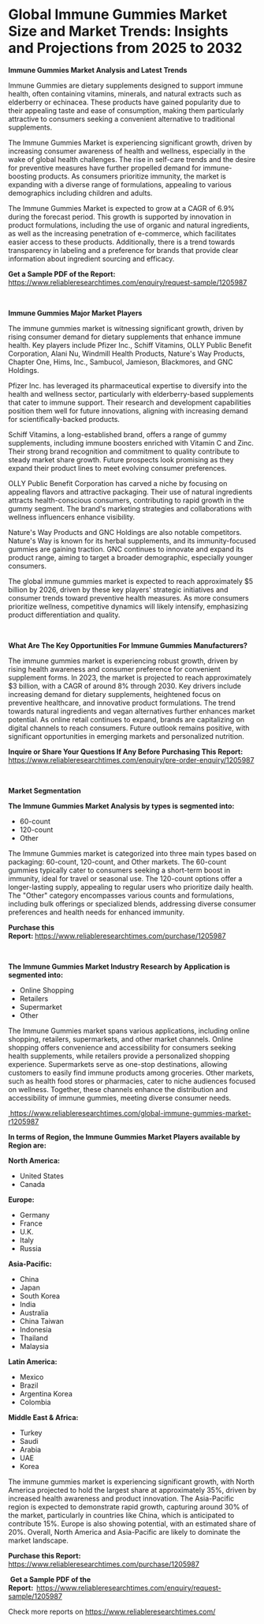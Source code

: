 <p><h1>Global Immune Gummies Market Size and Market Trends: Insights and Projections from 2025 to 2032</h1></p><p><strong>Immune Gummies Market Analysis and Latest Trends</strong></p>
<p><p>Immune Gummies are dietary supplements designed to support immune health, often containing vitamins, minerals, and natural extracts such as elderberry or echinacea. These products have gained popularity due to their appealing taste and ease of consumption, making them particularly attractive to consumers seeking a convenient alternative to traditional supplements.</p><p>The Immune Gummies Market is experiencing significant growth, driven by increasing consumer awareness of health and wellness, especially in the wake of global health challenges. The rise in self-care trends and the desire for preventive measures have further propelled demand for immune-boosting products. As consumers prioritize immunity, the market is expanding with a diverse range of formulations, appealing to various demographics including children and adults.</p><p>The Immune Gummies Market is expected to grow at a CAGR of 6.9% during the forecast period. This growth is supported by innovation in product formulations, including the use of organic and natural ingredients, as well as the increasing penetration of e-commerce, which facilitates easier access to these products. Additionally, there is a trend towards transparency in labeling and a preference for brands that provide clear information about ingredient sourcing and efficacy.</p></p>
<p><strong>Get a Sample PDF of the Report:&nbsp;</strong> <a href="https://www.reliableresearchtimes.com/enquiry/request-sample/1205987?utm_campaign=3167&utm_medium=2&utm_source=Github&utm_content=ia&utm_term=07042025&utm_id=immune-gummies">https://www.reliableresearchtimes.com/enquiry/request-sample/1205987</a></p>
<p>&nbsp;</p>
<p><strong>Immune Gummies Major Market Players</strong></p>
<p><p>The immune gummies market is witnessing significant growth, driven by rising consumer demand for dietary supplements that enhance immune health. Key players include Pfizer Inc., Schiff Vitamins, OLLY Public Benefit Corporation, Alani Nu, Windmill Health Products, Nature's Way Products, Chapter One, Hims, Inc., Sambucol, Jamieson, Blackmores, and GNC Holdings.</p><p>Pfizer Inc. has leveraged its pharmaceutical expertise to diversify into the health and wellness sector, particularly with elderberry-based supplements that cater to immune support. Their research and development capabilities position them well for future innovations, aligning with increasing demand for scientifically-backed products.</p><p>Schiff Vitamins, a long-established brand, offers a range of gummy supplements, including immune boosters enriched with Vitamin C and Zinc. Their strong brand recognition and commitment to quality contribute to steady market share growth. Future prospects look promising as they expand their product lines to meet evolving consumer preferences.</p><p>OLLY Public Benefit Corporation has carved a niche by focusing on appealing flavors and attractive packaging. Their use of natural ingredients attracts health-conscious consumers, contributing to rapid growth in the gummy segment. The brand's marketing strategies and collaborations with wellness influencers enhance visibility.</p><p>Nature's Way Products and GNC Holdings are also notable competitors. Nature's Way is known for its herbal supplements, and its immunity-focused gummies are gaining traction. GNC continues to innovate and expand its product range, aiming to target a broader demographic, especially younger consumers.</p><p>The global immune gummies market is expected to reach approximately $5 billion by 2026, driven by these key players' strategic initiatives and consumer trends toward preventive health measures. As more consumers prioritize wellness, competitive dynamics will likely intensify, emphasizing product differentiation and quality.</p></p>
<p>&nbsp;</p>
<p><strong>What Are The Key Opportunities For Immune Gummies Manufacturers?</strong></p>
<p><p>The immune gummies market is experiencing robust growth, driven by rising health awareness and consumer preference for convenient supplement forms. In 2023, the market is projected to reach approximately $3 billion, with a CAGR of around 8% through 2030. Key drivers include increasing demand for dietary supplements, heightened focus on preventive healthcare, and innovative product formulations. The trend towards natural ingredients and vegan alternatives further enhances market potential. As online retail continues to expand, brands are capitalizing on digital channels to reach consumers. Future outlook remains positive, with significant opportunities in emerging markets and personalized nutrition.</p></p>
<p><strong>Inquire or Share Your Questions If Any Before Purchasing This Report:</strong> <a href="https://www.reliableresearchtimes.com/enquiry/pre-order-enquiry/1205987?utm_campaign=3167&utm_medium=2&utm_source=Github&utm_content=ia&utm_term=07042025&utm_id=immune-gummies">https://www.reliableresearchtimes.com/enquiry/pre-order-enquiry/1205987</a></p>
<p>&nbsp;</p>
<p><strong>Market Segmentation</strong></p>
<p><strong>The Immune Gummies Market Analysis by types is segmented into:</strong></p>
<p><ul><li>60-count</li><li>120-count</li><li>Other</li></ul></p>
<p><p>The Immune Gummies market is categorized into three main types based on packaging: 60-count, 120-count, and Other markets. The 60-count gummies typically cater to consumers seeking a short-term boost in immunity, ideal for travel or seasonal use. The 120-count options offer a longer-lasting supply, appealing to regular users who prioritize daily health. The "Other" category encompasses various counts and formulations, including bulk offerings or specialized blends, addressing diverse consumer preferences and health needs for enhanced immunity.</p></p>
<p><strong>Purchase this Report:&nbsp;</strong><a href="https://www.reliableresearchtimes.com/purchase/1205987?utm_campaign=3167&utm_medium=2&utm_source=Github&utm_content=ia&utm_term=07042025&utm_id=immune-gummies">https://www.reliableresearchtimes.com/purchase/1205987</a></p>
<p>&nbsp;</p>
<p><strong>The Immune Gummies Market Industry Research by Application is segmented into:</strong></p>
<p><ul><li>Online Shopping</li><li>Retailers</li><li>Supermarket</li><li>Other</li></ul></p>
<p><p>The Immune Gummies market spans various applications, including online shopping, retailers, supermarkets, and other market channels. Online shopping offers convenience and accessibility for consumers seeking health supplements, while retailers provide a personalized shopping experience. Supermarkets serve as one-stop destinations, allowing customers to easily find immune products among groceries. Other markets, such as health food stores or pharmacies, cater to niche audiences focused on wellness. Together, these channels enhance the distribution and accessibility of immune gummies, meeting diverse consumer needs.</p></p>
<p><a href="https://www.reliableresearchtimes.com/global-immune-gummies-market-r1205987?utm_campaign=3167&utm_medium=2&utm_source=Github&utm_content=ia&utm_term=07042025&utm_id=immune-gummies">&nbsp;https://www.reliableresearchtimes.com/global-immune-gummies-market-r1205987</a></p>
<p><strong>In terms of Region, the Immune Gummies Market Players available by Region are:</strong></p>
<p>
    <p> <strong> North America: </strong>
        <ul>
            <li>United States</li>
            <li>Canada</li>
        </ul>
        </p> 
    <p> <strong> Europe: </strong>
        <ul>
            <li>Germany</li>
            <li>France</li>
            <li>U.K.</li>
            <li>Italy</li>
            <li>Russia</li>
        </ul>
        </p> 
    <p> <strong> Asia-Pacific: </strong>
        <ul>
            <li>China</li>
            <li>Japan</li>
            <li>South Korea</li>
            <li>India</li>
            <li>Australia</li>
            <li>China Taiwan</li>
            <li>Indonesia</li>
            <li>Thailand</li>
            <li>Malaysia</li>
        </ul>
        </p> 
    <p> <strong> Latin America: </strong>
        <ul>
            <li>Mexico</li>
            <li>Brazil</li>
            <li>Argentina Korea</li>
            <li>Colombia</li>
        </ul>
        </p> 
    <p> <strong> Middle East & Africa: </strong>
        <ul>
            <li>Turkey</li>
            <li>Saudi</li>
            <li>Arabia</li>
            <li>UAE</li>
            <li>Korea</li>
        </ul>
    </p>
    </p>
<p><p>The immune gummies market is experiencing significant growth, with North America projected to hold the largest share at approximately 35%, driven by increased health awareness and product innovation. The Asia-Pacific region is expected to demonstrate rapid growth, capturing around 30% of the market, particularly in countries like China, which is anticipated to contribute 15%. Europe is also showing potential, with an estimated share of 20%. Overall, North America and Asia-Pacific are likely to dominate the market landscape.</p></p>
<p><strong>Purchase this Report: </strong><a href="https://www.reliableresearchtimes.com/purchase/1205987?utm_campaign=3167&utm_medium=2&utm_source=Github&utm_content=ia&utm_term=07042025&utm_id=immune-gummies">https://www.reliableresearchtimes.com/purchase/1205987</a></p>
<p>&nbsp;<strong>Get a Sample PDF of the Report:&nbsp;&nbsp;</strong><a href="https://www.reliableresearchtimes.com/enquiry/request-sample/1205987?utm_campaign=3167&utm_medium=2&utm_source=Github&utm_content=ia&utm_term=07042025&utm_id=immune-gummies">https://www.reliableresearchtimes.com/enquiry/request-sample/1205987</a></p>
<p><strong></strong></p>
<p>Check more reports on <a href="https://www.reliableresearchtimes.com/?utm_campaign=3167&utm_medium=2&utm_source=Github&utm_content=ia&utm_term=07042025&utm_id=immune-gummies">https://www.reliableresearchtimes.com/</a></p>